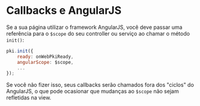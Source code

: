 ﻿# Callbacks e AngularJS

Se a sua página utilizar o framework AngularJS, você deve passar uma referência para o `$scope` do seu controller ou serviço ao chamar o método `init()`:

```javascript
pki.init({
    ready: onWebPkiReady,
    angularScope: $scope,
    ...
});
```

Se você não fizer isso, seus callbacks serão chamados fora dos "ciclos" do AngularJS, o que pode ocasionar que mudanças ao `$scope` não sejam refletidas na view.

